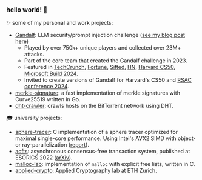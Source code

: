 ### hello world! 👋

<!--
**mmathys/mmathys** is a ✨ _special_ ✨ repository because its `README.md` (this file) appears on your GitHub profile.

Here are some ideas to get you started:

- 🔭 I’m currently working on ...
- 🌱 I’m currently learning ...
- 👯 I’m looking to collaborate on ...
- 🤔 I’m looking for help with ...
- 💬 Ask me about ...
- 📫 How to reach me: ...
- 😄 Pronouns: ...
- ⚡ Fun fact: ...
-->

✨ some of my personal and work projects:

- [Gandalf](https://gandalf.lakera.ai): LLM security/prompt injection challenge ([see my blog post here](https://www.lakera.ai/blog/who-is-gandalf))
  - Played by over 750k+ unique players and collected over 23M+ attacks.
  - Part of the core team that created the Gandalf challenge in 2023.
  - Featured in [TechCrunch](https://techcrunch.com/2023/10/12/lakera-launches-to-protect-large-language-models-from-malicious-prompts/), [Fortune](https://fortune.com/2024/07/24/lakera-20-million-funding-ai-chatbot-security/), [Sifted](https://sifted.eu/articles/atomico-gandalf-lakera-raise-news), [HN](https://news.ycombinator.com/item?id=35905876), [Harvard CS50](https://cs50.harvard.edu/x/2023/ready/), [Microsoft Build 2024](https://youtu.be/zFRn_RMSPI4?si=qiGFyNDqFTsYjtZB&t=1775).
  - Invited to create versions of Gandalf for Harvard's CS50 and [RSAC conference 2024](https://www.lakera.ai/event/rsac-gandalf-challenge-insights-from-the-worlds-largest-red-team).
- [merkle-signature](https://github.com/mmathys/merkle-signature): a fast implementation of merkle signatures with Curve25519 written in Go.
- [dht-crawler](https://github.com/mmathys/dht-crawler): crawls hosts on the BitTorrent network using DHT.

🎓 university projects:

- [sphere-tracer](https://github.com/mmathys/sphere-tracer): C implementation of a sphere tracer optimized for maximal single-core performance. Using Intel's AVX2 SIMD with object- or ray-parallelization ([report](https://github.com/mmathys/sphere-tracer/blob/main/07_report.pdf)).
- [acfts](https://github.com/mmathys/acfts): asynchronous consensus-free transaction system, published at ESORICS 2022 ([arXiv](https://arxiv.org/abs/2108.05236)).
- [malloc-lab](https://github.com/mmathys/malloc-lab): implementation of `malloc` with explicit free lists, written in C.
- [applied-crypto](https://github.com/mmathys/applied-crypto): Applied Cryptography lab at ETH Zurich.

